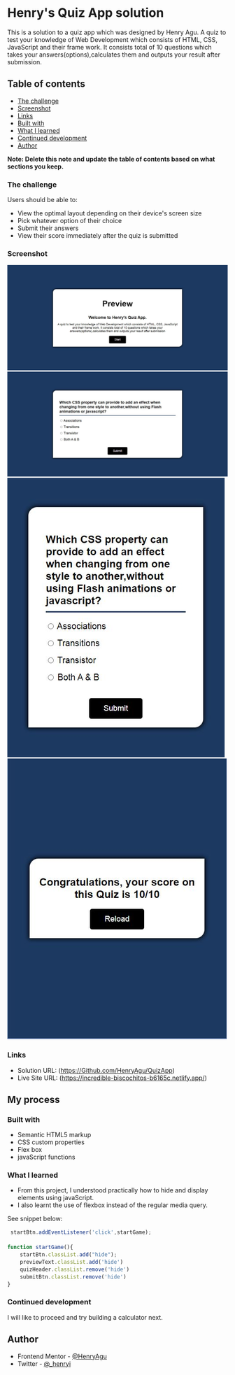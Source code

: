 # Henry's Quiz App solution

This is a solution to a quiz app which was designed by Henry Agu. A quiz to test your knowledge of Web Development which consists of HTML, CSS, JavaScript and their frame work. It consists total of 10 questions which takes your answers(options),calculates them and outputs your result after submission.

## Table of contents

  - [The challenge](#the-challenge)
  - [Screenshot](#screenshot)
  - [Links](#links)
  - [Built with](#built-with)
  - [What I learned](#what-i-learned)
  - [Continued development](#continued-development)
- [Author](#author)

**Note: Delete this note and update the table of contents based on what sections you keep.**


### The challenge

Users should be able to:

- View the optimal layout depending on their device's screen size
- Pick whatever option of their choice
- Submit their answers 
- View their score immediately after the quiz is submitted

### Screenshot

![](./image/desktop-view.JPG)
![](./image/desktop-view2.JPG)
![](./image/mobile-view.JPG)
![](./image/final-mobile.JPG)

### Links

- Solution URL: (https://Github.com/HenryAgu/QuizApp)
- Live Site URL: (https://incredible-biscochitos-b6165c.netlify.app/)

## My process

### Built with

- Semantic HTML5 markup
- CSS custom properties
- Flex box
- javaScript functions


### What I learned

- From this project, I understood practically how to hide and display elements using javaScript.
- I also learnt the use of flexbox instead of the regular media query.

See snippet below:

```javaScript
 startBtn.addEventListener('click',startGame);

function startGame(){
    startBtn.classList.add("hide");
    previewText.classList.add('hide')
    quizHeader.classList.remove('hide')
    submitBtn.classList.remove('hide')
}
```


### Continued development

I will like to proceed and try building a calculator next.



## Author

- Frontend Mentor - [@HenryAgu](https://www.frontendmentor.io/profile/HenryAgu)
- Twitter - [@_henryi](https://www.twitter.com/_henryi)
